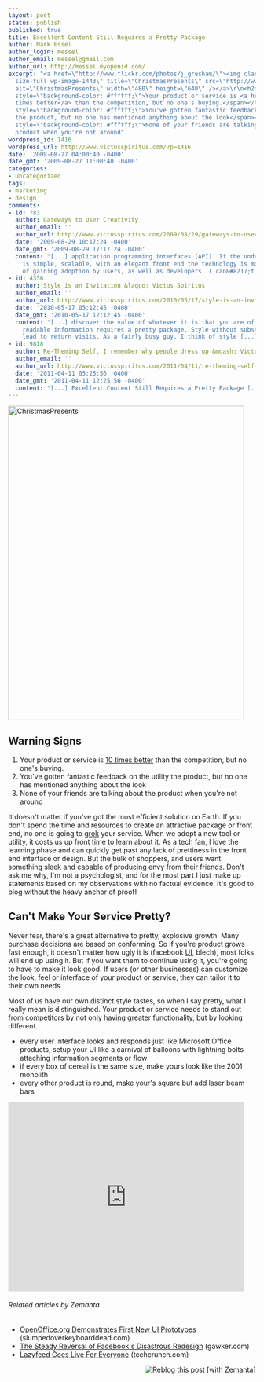 ```yaml
---
layout: post
status: publish
published: true
title: Excellent Content Still Requires a Pretty Package
author: Mark Essel
author_login: messel
author_email: messel@gmail.com
author_url: http://messel.myopenid.com/
excerpt: "<a href=\"http://www.flickr.com/photos/j_gresham/\"><img class=\"aligncenter
  size-full wp-image-1443\" title=\"ChristmasPresents\" src=\"http://www.victusspiritus.com/wp-content/uploads/2009/08/ChristmasPresents.jpg\"
  alt=\"ChristmasPresents\" width=\"480\" height=\"640\" /></a>\r\n<h2>Warning Signs</h2>\r\n<ol>\r\n\t<li><span
  style=\"background-color: #ffffff;\">Your product or service is <a href=\"http://www.victusspiritus.com/2009/08/11/can-your-concept-scale/\">10
  times better</a> than the competition, but no one's buying.</span></li>\r\n\t<li><span
  style=\"background-color: #ffffff;\">You've gotten fantastic feedback on the utility
  the product, but no one has mentioned anything about the look</span></li>\r\n\t<li><span
  style=\"background-color: #ffffff;\">None of your friends are talking about the
  product when you're not around"
wordpress_id: 1416
wordpress_url: http://www.victusspiritus.com/?p=1416
date: '2009-08-27 04:00:40 -0400'
date_gmt: '2009-08-27 11:00:40 -0400'
categories:
- Uncategorized
tags:
- marketing
- design
comments:
- id: 783
  author: Gateways to User Creativity
  author_email: ''
  author_url: http://www.victusspiritus.com/2009/08/29/gateways-to-user-creativity/
  date: '2009-08-29 10:17:24 -0400'
  date_gmt: '2009-08-29 17:17:24 -0400'
  content: "[...] application programming interfaces (API). If the underlying platform
    is simple, scalable, with an elegant front end the technology is more probable
    of gaining adoption by users, as well as developers. I can&#8217;t [...]"
- id: 4336
  author: Style is an Invitation &laquo; Victus Spiritus
  author_email: ''
  author_url: http://www.victusspiritus.com/2010/05/17/style-is-an-invitation/
  date: '2010-05-17 05:12:45 -0400'
  date_gmt: '2010-05-17 12:12:45 -0400'
  content: "[...] discover the value of whatever it is that you are offering. Human
    readable information requires a pretty package. Style without substance won&#8217;t
    lead to return visits. As a fairly busy guy, I think of style [...]"
- id: 9818
  author: Re-Theming Self, I remember why people dress up &mdash; Victus Spiritus
  author_email: ''
  author_url: http://www.victusspiritus.com/2011/04/11/re-theming-self-i-remember-why-people-dress-up/
  date: '2011-04-11 05:25:56 -0400'
  date_gmt: '2011-04-11 12:25:56 -0400'
  content: "[...] Excellent Content Still Requires a Pretty Package [...]"
---
```

<p><a href="http://www.flickr.com/photos/j_gresham/"><img class="aligncenter size-full wp-image-1443" title="ChristmasPresents" src="http://www.victusspiritus.com/wp-content/uploads/2009/08/ChristmasPresents.jpg" alt="ChristmasPresents" width="480" height="640" /></a></p>
<h2>Warning Signs</h2>
<ol>
<li><span style="background-color: #ffffff;">Your product or service is <a href="http://www.victusspiritus.com/2009/08/11/can-your-concept-scale/">10 times better</a> than the competition, but no one's buying.</span></li>
<li><span style="background-color: #ffffff;">You've gotten fantastic feedback on the utility the product, but no one has mentioned anything about the look</span></li>
<li><span style="background-color: #ffffff;">None of your friends are talking about the product when you're not around<a id="more"></a><a id="more-1416"></a><br />
</span></li>
</ol>
<p>It doesn't matter if you've got the most efficient solution on Earth. If you don't spend the time and resources to create an attractive package or front end, no one is going to <a href="http://en.wikipedia.org/wiki/Grok">grok</a> your service. When we adopt a new tool or utility, it costs us up front time to learn about it. As a tech fan, I love the learning phase and can quickly get past any lack of prettiness in the front end interface or design. But the bulk of shoppers, and users want something sleek and capable of producing envy from their friends. Don't ask me why, I'm not a psychologist, and for the most part I just make up statements based on my observations with no factual evidence. It's good to blog without the heavy anchor of proof!</p>
<h2>Can't Make Your Service Pretty?</h2>
<p>Never fear, there's a great alternative to pretty, explosive growth. Many purchase decisions are based on conforming. So if you're product grows fast enough, it doesn't matter how ugly it is (facebook <a class="zem_slink" title="User interface" rel="wikipedia" href="http://en.wikipedia.org/wiki/User_interface">UI</a>, blech), most folks will end up using it. But if you want them to continue using it, you're going to have to make it look good. If users (or other businesses) can customize the look, feel or interface of your product or service, they can tailor it to their own needs.</p>
<p>Most of us have our own distinct style tastes, so when I say pretty, what I really mean is distinguished. Your product or service needs to stand out from competitors by not only having greater functionality, but by looking different.</p>
<ul>
<li><span style="background-color: #ffffff;">every user interface looks and responds just like Microsoft Office products, setup your UI like a carnival of balloons with lightning bolts attaching information segments or flow</span></li>
<li><span style="background-color: #ffffff;">if every box of cereal is the same size, make yours look like the 2001 monolith</span></li>
<li><span style="background-color: #ffffff;">every other product is round, make your's square but add laser beam bars</span></li>
</ul>
<p><object classid="clsid:d27cdb6e-ae6d-11cf-96b8-444553540000" width="480" height="385" codebase="http://download.macromedia.com/pub/shockwave/cabs/flash/swflash.cab#version=6,0,40,0"><param name="allowFullScreen" value="true" /><param name="allowscriptaccess" value="always" /><param name="src" value="http://www.youtube.com/v/uqjEkVvg6S8&amp;hl=en&amp;fs=1&amp;color1=0x006699&amp;color2=0x54abd6" /><param name="allowfullscreen" value="true" /><embed type="application/x-shockwave-flash" width="480" height="385" src="http://www.youtube.com/v/uqjEkVvg6S8&amp;hl=en&amp;fs=1&amp;color1=0x006699&amp;color2=0x54abd6" allowscriptaccess="always" allowfullscreen="true"></embed></object></p>
<h6 class="zemanta-related-title" style="font-size: 1em;">Related articles by Zemanta</h6>
<ul class="zemanta-article-ul">
<li class="zemanta-article-ul-li"><a href="http://www.slumpedoverkeyboarddead.com/2009/08/06/openoffice-org-demonstrates-first-new-ui-prototypes/">OpenOffice.org Demonstrates First New UI Prototypes</a> (slumpedoverkeyboarddead.com)</li>
<li class="zemanta-article-ul-li"><a href="http://gawker.com/5335908/the-steady-reversal-of-facebooks-disastrous-redesign">The Steady Reversal of Facebook's Disastrous Redesign</a> (gawker.com)</li>
<li class="zemanta-article-ul-li"><a href="http://www.techcrunch.com/2009/08/25/lazyfeed-goes-live-for-everyone/">Lazyfeed Goes Live For Everyone</a> (techcrunch.com)</li>
</ul>
<div class="zemanta-pixie" style="margin-top: 10px; height: 15px;"><a class="zemanta-pixie-a" title="Reblog this post [with Zemanta]" href="http://reblog.zemanta.com/zemified/cc9b4cf6-211f-467c-a20a-8427d194f988/"><img class="zemanta-pixie-img" style="border: none; float: right;" src="http://img.zemanta.com/reblog_e.png?x-id=cc9b4cf6-211f-467c-a20a-8427d194f988" alt="Reblog this post [with Zemanta]" /></a><span class="zem-script more-related pretty-attribution"><script src="http://static.zemanta.com/readside/loader.js" type="text/javascript"></script></span></div>
